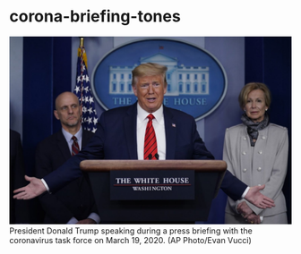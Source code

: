 # corona-briefing-tones

![alt text](imgs/trump_task_force.jpg)
President Donald Trump speaking during a press briefing with the coronavirus task force on March 19, 2020. (AP Photo/Evan Vucci)


